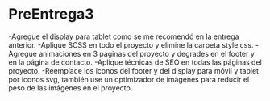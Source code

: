 # PreEntrega3 
-Agregue el display para tablet como se me recomendó en la entrega anterior.
-Aplique SCSS en todo el proyecto y elimine la carpeta style.css.
-Agregue animaciones en 3 páginas del proyecto y degrades en el footer y en la página de contacto.
-Aplique técnicas de SEO en todas las páginas del proyecto.
-Reemplace los iconos del footer y del display para móvil y tablet por iconos svg, también use un optimizador de imágenes para reducir el peso de las imágenes en el proyecto.
